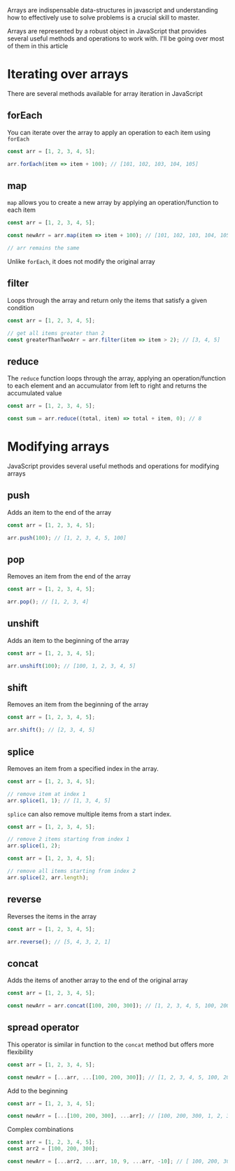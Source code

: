 Arrays are indispensable data-structures in javascript and understanding how to effectively use to solve problems is a crucial skill to master.

Arrays are represented by a robust object in JavaScript that provides several useful methods and operations to work with. I'll be going over most of them in this article

# Iterating over arrays

There are several methods available for array iteration in JavaScript

## forEach

You can iterate over the array to apply an operation to each item using `forEach`

```javascript
const arr = [1, 2, 3, 4, 5];

arr.forEach(item => item + 100); // [101, 102, 103, 104, 105]
```

## map

`map` allows you to create a new array by applying an operation/function to each item

```javascript
const arr = [1, 2, 3, 4, 5];

const newArr = arr.map(item => item + 100); // [101, 102, 103, 104, 105]

// arr remains the same
```

Unlike `forEach`, it does not modify the original array

## filter

Loops through the array and return only the items that satisfy a given condition

```javascript
const arr = [1, 2, 3, 4, 5];

// get all items greater than 2
const greaterThanTwoArr = arr.filter(item => item > 2); // [3, 4, 5]
```

## reduce

The `reduce` function loops through the array, applying an operation/function to each element and an accumulator from left to right and returns the accumulated value

```javascript
const arr = [1, 2, 3, 4, 5];

const sum = arr.reduce((total, item) => total + item, 0); // 8
```

# Modifying arrays

JavaScript provides several useful methods and operations for modifying arrays

## push

Adds an item to the end of the array

```javascript
const arr = [1, 2, 3, 4, 5];

arr.push(100); // [1, 2, 3, 4, 5, 100]
```

## pop

Removes an item from the end of the array

```javascript
const arr = [1, 2, 3, 4, 5];

arr.pop(); // [1, 2, 3, 4]
```

## unshift

Adds an item to the beginning of the array

```javascript
const arr = [1, 2, 3, 4, 5];

arr.unshift(100); // [100, 1, 2, 3, 4, 5]
```

## shift

Removes an item from the beginning of the array

```javascript
const arr = [1, 2, 3, 4, 5];

arr.shift(); // [2, 3, 4, 5]
```

## splice

Removes an item from a specified index in the array.

```javascript
const arr = [1, 2, 3, 4, 5];

// remove item at index 1
arr.splice(1, 1); // [1, 3, 4, 5]
```

`splice` can also remove multiple items from a start index.

```javascript
const arr = [1, 2, 3, 4, 5];

// remove 2 items starting from index 1
arr.splice(1, 2);
```

```javascript
const arr = [1, 2, 3, 4, 5];

// remove all items starting from index 2
arr.splice(2, arr.length);
```

## reverse

Reverses the items in the array

```javascript
const arr = [1, 2, 3, 4, 5];

arr.reverse(); // [5, 4, 3, 2, 1]
```

## concat

Adds the items of another array to the end of the original array

```javascript
const arr = [1, 2, 3, 4, 5];

const newArr = arr.concat([100, 200, 300]); // [1, 2, 3, 4, 5, 100, 200, 300]
```

## spread operator

This operator is similar in function to the `concat` method but offers more flexibility

```javascript
const arr = [1, 2, 3, 4, 5];

const newArr = [...arr, ...[100, 200, 300]]; // [1, 2, 3, 4, 5, 100, 200, 300]
```

Add to the beginning

```javascript
const arr = [1, 2, 3, 4, 5];

const newArr = [...[100, 200, 300], ...arr]; // [100, 200, 300, 1, 2, 3, 4, 5]
```

Complex combinations

```javascript
const arr = [1, 2, 3, 4, 5];
const arr2 = [100, 200, 300];

const newArr = [...arr2, ...arr, 10, 9, ...arr, -10]; // [ 100, 200, 300, 1, 2, 3, 4, 5, 10, 9, 1, 2, 3, 4, 5, -10 ]
```
